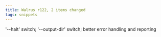 ```yaml
---
title: Walrus r122, 2 items changed
tags: snippets
---
```


'--halt' switch; '--output-dir' switch; better error handling and reporting

